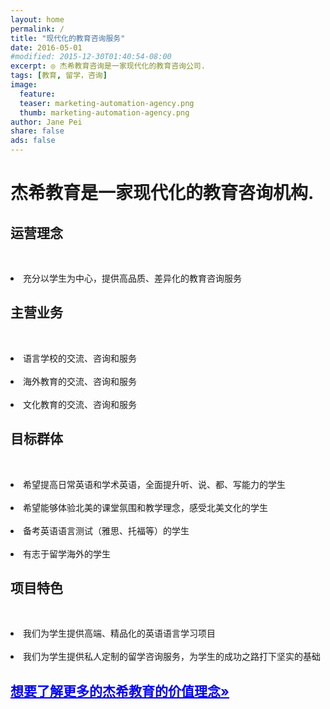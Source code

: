 ```yaml
---
layout: home
permalink: /
title: "现代化的教育咨询服务"
date: 2016-05-01
#modified: 2015-12-30T01:40:54-08:00
excerpt: ◎ 杰希教育咨询是一家现代化的教育咨询公司.
tags: [教育, 留学，咨询]
image:
  feature:
  teaser: marketing-automation-agency.png
  thumb: marketing-automation-agency.png
author: Jane Pei
share: false
ads: false
---
```

<h1 class="strapline">杰希教育是一家现代化的教育咨询机构.</h1>
<div class="tiles">
  <div class="tile">
    <h2 class="post-title">运营理念</h2>
    <p class="post-excerpt"> &nbsp; <li>充分以学生为中心，提供高品质、差异化的教育咨询服务</li></p>
  </div>
  <div class="tile">
    <h2 class="post-title">主营业务</h2>
    <p class="post-excerpt">&nbsp; <li>语言学校的交流、咨询和服务</li>
    &nbsp; <li>海外教育的交流、咨询和服务</li>
    &nbsp; <li>文化教育的交流、咨询和服务</li></p>
  </div>
  <div class="tile">
    <h2 class="post-title">目标群体</h2>
    <p class="post-excerpt">&nbsp; <li>希望提高日常英语和学术英语，全面提升听、说、都、写能力的学生</li>
    &nbsp; <li>希望能够体验北美的课堂氛围和教学理念，感受北美文化的学生</li>
    &nbsp; <li>备考英语语言测试（雅思、托福等）的学生</li>
    &nbsp; <li>有志于留学海外的学生</li></p>
  </div>
  <div class="tile">
    <h2 class="post-title">项目特色</h2>
    <p class="post-excerpt">&nbsp; &nbsp; &nbsp; <li>我们为学生提供高端、精品化的英语语言学习项目</li>
    &nbsp; <li>我们为学生提供私人定制的留学咨询服务，为学生的成功之路打下坚实的基础</li></p>
  </div>
  <div class="tile">
    <a href="{{ site.url }}/value-prop/"><h2 id="learn" class="post-title animated infinite pulse" style="color: blue; text-decoration: underline">想要了解更多的杰希教育的价值理念»</h2></a>
  </div>
</div>


